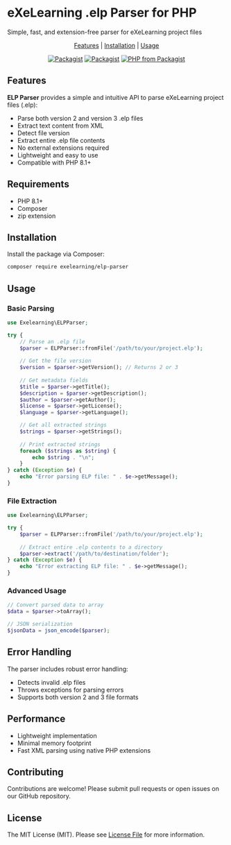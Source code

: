 # eXeLearning .elp Parser for PHP

Simple, fast, and extension-free parser for eXeLearning project files

<p align="center">
    <a href="#features">Features</a> |
    <a href="#installation">Installation</a> |
    <a href="#usage">Usage</a>
</p>

<p align="center">
<a href="https://packagist.org/packages/exelearning/elp-parser"><img src="https://img.shields.io/packagist/v/exelearning/elp-parser.svg?style=flat-square" alt="Packagist"></a>
<a href="https://packagist.org/packages/exelearning/elp-parser"><img src="https://img.shields.io/packagist/dm/exelearning/elp-parser.svg?style=flat-square" alt="Packagist"></a>
<a href="https://packagist.org/packages/exelearning/elp-parser"><img src="https://img.shields.io/packagist/php-v/exelearning/elp-parser.svg?style=flat-square" alt="PHP from Packagist"></a>
</p>

## Features

**ELP Parser** provides a simple and intuitive API to parse eXeLearning project files (.elp):

- Parse both version 2 and version 3 .elp files
- Extract text content from XML
- Detect file version
- Extract entire .elp file contents
- No external extensions required
- Lightweight and easy to use
- Compatible with PHP 8.1+

## Requirements

- PHP 8.1+
- Composer
- zip extension

## Installation

Install the package via Composer:

```bash
composer require exelearning/elp-parser
```

## Usage

### Basic Parsing

```php
use Exelearning\ELPParser;

try {
    // Parse an .elp file
    $parser = ELPParser::fromFile('/path/to/your/project.elp');
    
    // Get the file version
    $version = $parser->getVersion(); // Returns 2 or 3
    
    // Get metadata fields
    $title = $parser->getTitle();
    $description = $parser->getDescription();
    $author = $parser->getAuthor();
    $license = $parser->getLicense();
    $language = $parser->getLanguage();

    // Get all extracted strings
    $strings = $parser->getStrings();
    
    // Print extracted strings
    foreach ($strings as $string) {
        echo $string . "\n";
    }
} catch (Exception $e) {
    echo "Error parsing ELP file: " . $e->getMessage();
}
```

### File Extraction

```php
use Exelearning\ELPParser;

try {
    $parser = ELPParser::fromFile('/path/to/your/project.elp');
    
    // Extract entire .elp contents to a directory
    $parser->extract('/path/to/destination/folder');
} catch (Exception $e) {
    echo "Error extracting ELP file: " . $e->getMessage();
}
```

### Advanced Usage

```php
// Convert parsed data to array
$data = $parser->toArray();

// JSON serialization
$jsonData = json_encode($parser);
```

## Error Handling

The parser includes robust error handling:
- Detects invalid .elp files
- Throws exceptions for parsing errors
- Supports both version 2 and 3 file formats

## Performance

- Lightweight implementation
- Minimal memory footprint
- Fast XML parsing using native PHP extensions

## Contributing

Contributions are welcome! Please submit pull requests or open issues on our GitHub repository.

## License

The MIT License (MIT). Please see [License File](LICENSE.md) for more information.